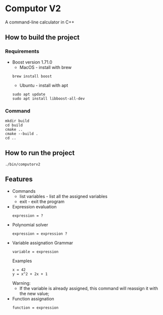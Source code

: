 # Computor V2
A command-line calculator in C++

## How to build the project

### Requirements
* Boost version 1.71.0
    * MacOS - install with brew
    ```
    brew install boost
    ```
    * Ubuntu - install with apt
    ```
    sudo apt update
    sudo apt install libboost-all-dev
    ```

### Command
```
mkdir build
cd build
cmake ..
cmake --build .
cd ..
```

## How to run the project
```
./bin/computorv2
```

## Features
* Commands
    * list variables - list all the assigned variables
    * exit - exit the program
* Expression evaluation
    ```
    expression = ?
    ```
* Polynomial solver
    ```
    expression = expression ?
    ```
* Variable assignation
    Grammar
    ```
    variable = expression
    ```
    Examples
    ```
    x = 42
    y = x^2 + 2x + 1
    ```
    Warning:
    * If the variable is already assigned, this command will reassign it with the new value;
* Function assignation
    ```
    function = expression
    ```